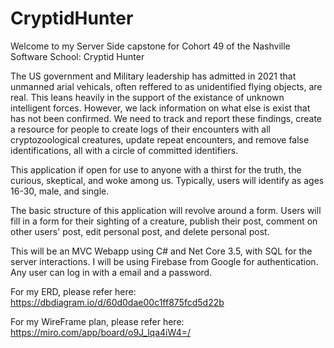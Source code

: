 # CryptidHunter

Welcome to my Server Side capstone for Cohort 49 of the Nashville Software School: Cryptid Hunter

The US government and Military leadership has admitted in 2021 that unmanned arial vehicals, often reffered to as unidentified flying objects, are real. 
This leans heavily in the support of the existance of unknown intelligent forces. However, we lack information on what else is exist that has not been confirmed. 
We need to track and report these findings, create a resource for people to create logs of their encounters with all cryptozoological creatures, update repeat encounters, and remove false identifications, all with a circle of committed identifiers.


This application if open for use to anyone with a thirst for the truth, the curious, skeptical, and woke among us. Typically, users will identify as ages 16-30, male, and single.

The basic structure of this application will revolve around a form. Users will fill in a form for their sighting of a creature, publish their post, comment on other users' post, edit personal post, and delete personal post.

This will be an MVC Webapp using C# and Net Core 3.5, with SQL for the server interactions. I will be using Firebase from Google for authentication. Any user can log in with a email and a password.


For my ERD, please refer here:
https://dbdiagram.io/d/60d0dae00c1ff875fcd5d22b

For my WireFrame plan, please refer here:
https://miro.com/app/board/o9J_lqa4iW4=/

